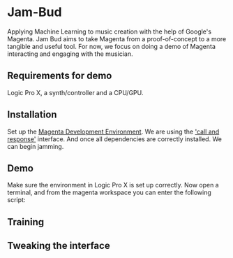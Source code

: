 # Jam-Bud
Applying Machine Learning to music creation with the help of Google's Magenta. Jam Bud aims to take Magenta from a proof-of-concept to a more tangible and useful tool. For now, we focus on doing a demo of Magenta interacting and engaging with the musician.   

## Requirements for demo
Logic Pro X, a synth/controller and a CPU/GPU.

## Installation
Set up the [Magenta Development Environment](https://github.com/tensorflow/magenta). 
We are using the ['call and response'](https://github.com/tensorflow/magenta/tree/master/magenta/interfaces/midi) interface. And once all dependencies are correctly installed. We can begin jamming.


## Demo
Make sure the environment in Logic Pro X is set up correctly. Now open a terminal, and from the magenta workspace you can enter the following script:


## Training


## Tweaking the interface
